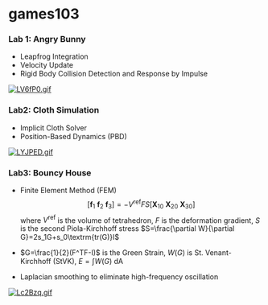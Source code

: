 # games103

### Lab 1:  Angry Bunny

- Leapfrog Integration
- Velocity Update
- Rigid Body Collision Detection and Response by Impulse

[![LV6fP0.gif](https://s1.ax1x.com/2022/04/11/LV6fP0.gif)](https://imgtu.com/i/LV6fP0)



### Lab2: Cloth Simulation

- Implicit Cloth Solver
- Position-Based Dynamics (PBD)

[![LYJPED.gif](https://s1.ax1x.com/2022/04/16/LYJPED.gif)](https://imgtu.com/i/LYJPED)



### Lab3: Bouncy House

- Finite Element Method (FEM)
  $$
  [\textbf{f}_1\ \textbf{f}_2\ \textbf{f}_3]=-V^{\textrm{ref}} FS[\textbf{X}_{10}\ \textbf{X}_{20}\ \textbf{X}_{30}]
  $$
  where $V^{\textrm{ref}}$ is the volume of tetrahedron, $F$ is the deformation gradient, $S$ is the second Piola-Kirchhoff stress $S=\frac{\partial W}{\partial G}=2s_1G+s_0\textrm{tr(G)}I$

- $G=\frac{1}{2}(F^TF-I)$ is the Green Strain, $W(G)$ is St. Venant-Kirchhoff (StVK), $E=\int W(G)\ \textrm{dA}$

- Laplacian smoothing to eliminate high-frequency oscillation

[![Lc2Bzq.gif](https://s1.ax1x.com/2022/04/21/Lc2Bzq.gif)](https://imgtu.com/i/Lc2Bzq)

